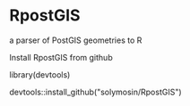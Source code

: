 # RpostGIS
a parser of PostGIS geometries to R

Install RpostGIS from github

library(devtools)

devtools::install_github("solymosin/RpostGIS")
